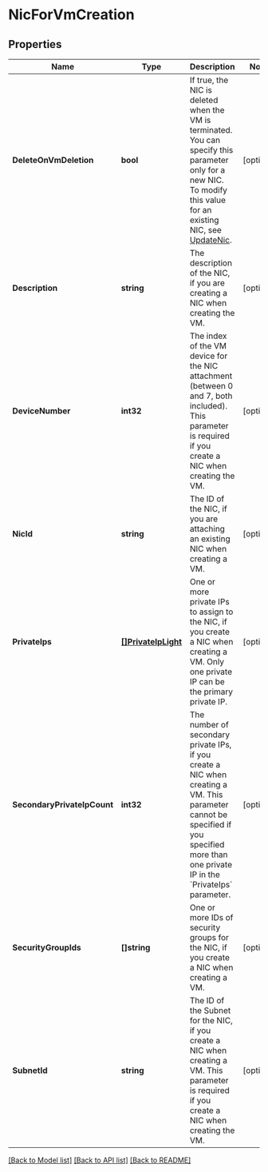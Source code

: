 # NicForVmCreation

## Properties

Name | Type | Description | Notes
------------ | ------------- | ------------- | -------------
**DeleteOnVmDeletion** | **bool** | If true, the NIC is deleted when the VM is terminated. You can specify this parameter only for a new NIC. To modify this value for an existing NIC, see [UpdateNic](#updatenic). | [optional] 
**Description** | **string** | The description of the NIC, if you are creating a NIC when creating the VM. | [optional] 
**DeviceNumber** | **int32** | The index of the VM device for the NIC attachment (between 0 and 7, both included). This parameter is required if you create a NIC when creating the VM. | [optional] 
**NicId** | **string** | The ID of the NIC, if you are attaching an existing NIC when creating a VM. | [optional] 
**PrivateIps** | [**[]PrivateIpLight**](PrivateIpLight.md) | One or more private IPs to assign to the NIC, if you create a NIC when creating a VM. Only one private IP can be the primary private IP. | [optional] 
**SecondaryPrivateIpCount** | **int32** | The number of secondary private IPs, if you create a NIC when creating a VM. This parameter cannot be specified if you specified more than one private IP in the &#x60;PrivateIps&#x60; parameter. | [optional] 
**SecurityGroupIds** | **[]string** | One or more IDs of security groups for the NIC, if you create a NIC when creating a VM. | [optional] 
**SubnetId** | **string** | The ID of the Subnet for the NIC, if you create a NIC when creating a VM. This parameter is required if you create a NIC when creating the VM. | [optional] 

[[Back to Model list]](../README.md#documentation-for-models) [[Back to API list]](../README.md#documentation-for-api-endpoints) [[Back to README]](../README.md)


